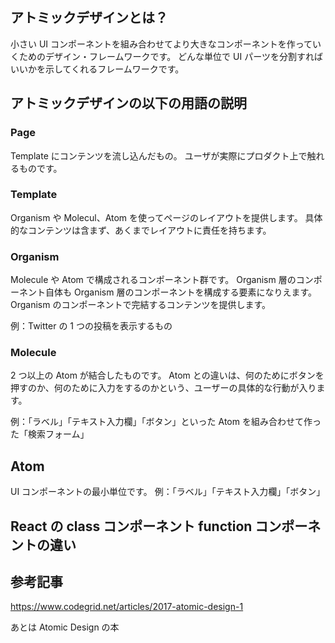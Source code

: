 ## アトミックデザインとは？

小さい UI コンポーネントを組み合わせてより大きなコンポーネントを作っていくためのデザイン・フレームワークです。
どんな単位で UI パーツを分割すればいいかを示してくれるフレームワークです。

## アトミックデザインの以下の用語の説明

### Page

Template にコンテンツを流し込んだもの。
ユーザが実際にプロダクト上で触れるものです。

### Template

Organism や Molecul、Atom を使ってページのレイアウトを提供します。
具体的なコンテンツは含まず、あくまでレイアウトに責任を持ちます。

### Organism

Molecule や Atom で構成されるコンポーネント群です。
Organism 層のコンポーネント自体も Organism 層のコンポーネントを構成する要素になりえます。
Organism のコンポーネントで完結するコンテンツを提供します。

例：Twitter の 1 つの投稿を表示するもの

### Molecule

2 つ以上の Atom が結合したものです。
Atom との違いは、何のためにボタンを押すのか、何のために入力をするのかという、ユーザーの具体的な行動が入ります。

例：「ラベル」「テキスト入力欄」「ボタン」といった Atom を組み合わせて作った「検索フォーム」

## Atom

UI コンポーネントの最小単位です。
例：「ラベル」「テキスト入力欄」「ボタン」

## React の class コンポーネント function コンポーネントの違い

## 参考記事

https://www.codegrid.net/articles/2017-atomic-design-1

あとは Atomic Design の本
